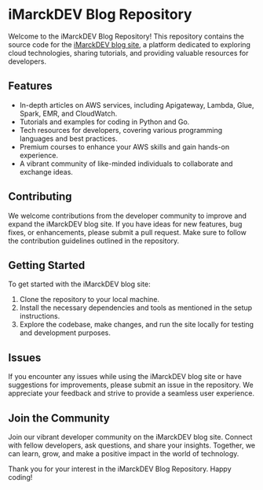 # iMarckDEV Blog Repository

Welcome to the iMarckDEV Blog Repository! This repository contains the source code for the [iMarckDEV blog site](https://www.imarck.dev), a platform dedicated to exploring cloud technologies, sharing tutorials, and providing valuable resources for developers.

## Features
- In-depth articles on AWS services, including Apigateway, Lambda, Glue, Spark, EMR, and CloudWatch.
- Tutorials and examples for coding in Python and Go.
- Tech resources for developers, covering various programming languages and best practices.
- Premium courses to enhance your AWS skills and gain hands-on experience.
- A vibrant community of like-minded individuals to collaborate and exchange ideas.

## Contributing
We welcome contributions from the developer community to improve and expand the iMarckDEV blog site. If you have ideas for new features, bug fixes, or enhancements, please submit a pull request. Make sure to follow the contribution guidelines outlined in the repository.

## Getting Started
To get started with the iMarckDEV blog site:
1. Clone the repository to your local machine.
2. Install the necessary dependencies and tools as mentioned in the setup instructions.
3. Explore the codebase, make changes, and run the site locally for testing and development purposes.

## Issues
If you encounter any issues while using the iMarckDEV blog site or have suggestions for improvements, please submit an issue in the repository. We appreciate your feedback and strive to provide a seamless user experience.

## Join the Community
Join our vibrant developer community on the iMarckDEV blog site. Connect with fellow developers, ask questions, and share your insights. Together, we can learn, grow, and make a positive impact in the world of technology.

Thank you for your interest in the iMarckDEV Blog Repository. Happy coding!
